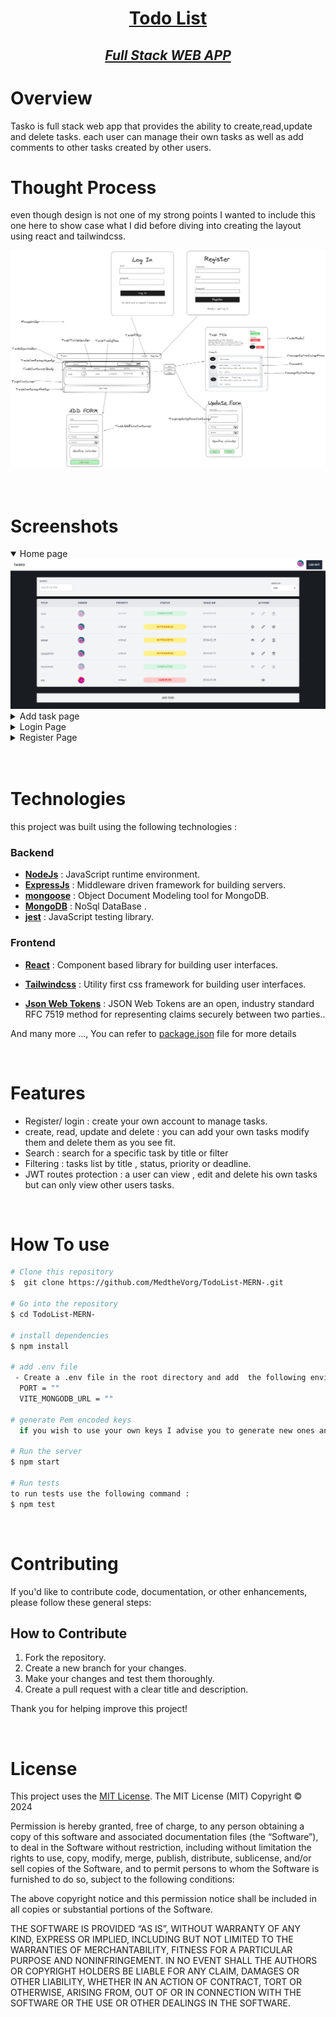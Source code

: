 **<h1 align="center" style="border:none;text-decoration:underline">Todo List </h1>**
**_<h2 align="center" style="border:none;text-decoration:underline">Full Stack WEB APP </h2>_**

# Overview

Tasko is full stack web app that provides the ability to create,read,update and delete tasks. each user can manage their own tasks as well as add comments to other tasks created by other users.

# Thought Process

even though design is not one of my strong points I wanted to include this one here to show case what I did before diving into creating the layout using react and tailwindcss.

<img src="./src/assets/toughtprocess.png" />
<br/>
<br/>
<br/>
  
# Screenshots

<details open>
  <summary>Home page</summary>
    <img src="./src/assets/homepage.png" />
</details>

<details>
  <summary>Add task page</summary>
    <img src="./src/assets/createTask.png" />
</details>

<details>
  <summary>Login Page</summary>
    <img src="./src/assets/loginPage.png" />
</details>

<details>
  <summary>Register Page</summary>
    <img src="./src/assets/registerPage.png" />
</details>

<br/>
<br/>

# Technologies

this project was built using the following technologies :

### Backend

-   [**NodeJs**]() : JavaScript runtime environment.
-   [**ExpressJs**]() : Middleware driven framework for building servers.
-   [**mongoose**]() : Object Document Modeling tool for MongoDB.
-   [**MongoDB**]() : NoSql DataBase .
-   [**jest**]() : JavaScript testing library.

### Frontend

-   [**React**](https://jwt.io/) : Component based library for building user interfaces.
-   [**Tailwindcss**]() : Utility first css framework for building user interfaces.

-   [**Json Web Tokens**](https://jwt.io/) : JSON Web Tokens are an open, industry standard RFC 7519 method for representing claims securely between two parties..

And many more ..., You can refer to [package.json](./package.json) file for more details

<br/>

# Features

-   Register/ login : create your own account to manage tasks.
-   create, read, update and delete : you can add your own tasks modify them and delete them as you see fit.
-   Search : search for a specific task by title or filter
-   Filtering : tasks list by title , status, priority or deadline.
-   JWT routes protection : a user can view , edit and delete his own tasks but can only view other users tasks.

<br/>

# How To use

```bash
# Clone this repository
$  git clone https://github.com/MedtheVorg/TodoList-MERN-.git

# Go into the repository
$ cd TodoList-MERN-

# install dependencies
$ npm install

# add .env file
 - Create a .env file in the root directory and add  the following environment variables :
  PORT = ""
  VITE_MONGODB_URL = ""

# generate Pem encoded keys
  if you wish to use your own keys I advise you to generate new ones and replace the two files in the keys folder. otherwise you can use the existing ones.

# Run the server
$ npm start

# Run tests
to run tests use the following command :
$ npm test

```

<br/>

# Contributing

If you'd like to contribute code, documentation, or other enhancements, please follow these general steps:

## How to Contribute

1. Fork the repository.
2. Create a new branch for your changes.
3. Make your changes and test them thoroughly.
4. Create a pull request with a clear title and description.

Thank you for helping improve this project!

<br/>

# License

This project uses the [MIT License](https://mit-license.org/). The MIT License (MIT)
Copyright © 2024 <copyright holders>

Permission is hereby granted, free of charge, to any person obtaining a copy of this software and associated documentation files (the “Software”), to deal in the Software without restriction, including without limitation the rights to use, copy, modify, merge, publish, distribute, sublicense, and/or sell copies of the Software, and to permit persons to whom the Software is furnished to do so, subject to the following conditions:

The above copyright notice and this permission notice shall be included in all copies or substantial portions of the Software.

THE SOFTWARE IS PROVIDED “AS IS”, WITHOUT WARRANTY OF ANY KIND, EXPRESS OR IMPLIED, INCLUDING BUT NOT LIMITED TO THE WARRANTIES OF MERCHANTABILITY, FITNESS FOR A PARTICULAR PURPOSE AND NONINFRINGEMENT. IN NO EVENT SHALL THE AUTHORS OR COPYRIGHT HOLDERS BE LIABLE FOR ANY CLAIM, DAMAGES OR OTHER LIABILITY, WHETHER IN AN ACTION OF CONTRACT, TORT OR OTHERWISE, ARISING FROM, OUT OF OR IN CONNECTION WITH THE SOFTWARE OR THE USE OR OTHER DEALINGS IN THE SOFTWARE.
